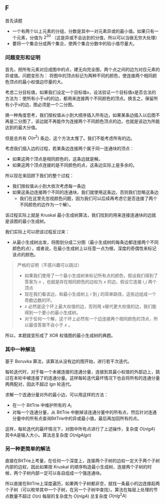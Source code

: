 ## F

首先读题

* 一个有两个以上元素的分组，分数是其中一对元素异或的最小值。如果只有一个元素，分值为 $2^{30}$ （这是异或不会达到的分值，所以可以当做无穷大处理）
* 要将一个集合分成两个集合，使两个集合分数中的较小值尽量大。

### 问题变形和证明

首先，把所有元素对应成图中的点，建无向完全图，两个点之间的边为对应元素的异或值。问题变形为： 将图中的顶点标记为两种不同的颜色，使连接两个相同颜色顶点的最小权值边尽量的大。

考虑二分目标值，如果我们设定一个目标值x，设法验证一个目标值x是否合法的方法为：使所有小于x的的边，都用来连接两个不同颜色的顶点。换言之，保留所有小于x的边，图必须是一个二分图。

换一种角度思考，我们按权值从小到大顺序插入所有边，如果某条边插入以后图不再是二分图了，该边就不再能作为连接两个不同颜色顶点的边，也就是该边为所能达到的最大分值。

但是总共有 $O(n^2)$ 条边，这个方法太慢了。我们不能考虑所有的边。

考虑我们插入边的过程，若某条边连接两个属于同一连通块的顶点：

* 如果这两个顶点是相同颜色的，这条边就是解。
* 如果这两个顶点连接的是不同颜色的点，这条边实际上是多余的。

所以现在来回顾下我们的整个过程：

* 我们按权值从小到大依次考虑每一条边
* 如果这条边连接两个不同的连通块，我们就使用这条边，否则我们忽略这条边
    * 我们在这里先忽视颜色问题，因为我们可以后续再考虑它是否连接了两个不同颜色的边作为一个解）。

该过程实际上就是 Kruskal 最小生成树算法，我们找到的用来连接连通块的边就是该图的最小生成树。

我们实际上可以把该过程反过来：

* 从最小生成树出发，将图划分成二分图（最小生成树的每条边都连接两个不同颜色的点），或者说，在最小生成树上以任意一点为根，深度的奇偶性来标记该点的颜色。

> 严格的证明（不感兴趣可以跳过）
> * 如果我们使用了一个最小生成树来标记所有点的颜色，假设我们得到了答案为 $x$ ，也就是存在相同颜色的边权为 $x$ 的边，假设它连接 $i,j$ 两个顶点
> * 现在我们看该边，和最小生成树上 $i$ 到 $j$ 的简单路径，这些边组成一个奇数边数的环。
> * $x$ 必然是这个环上最大权值的边，否则用 $x$替代更大权值的边，我们能得到一个更小的最小生成树。
> * 对于任何一个解，这个环上必然有一个边连接两个相同颜色的顶点，所以最佳答案不会小于 $x$ 。

所以，本题就变形成了 XOR 权值图的最小生成树的典题。

### 其中一种解法

基于 Boruvka 算法，该算法从没有边的图开始，进行若干次迭代。

每轮迭代时，对于每一个未被连接的连通分量，连接到其最小权值的外部边上，跳过在本轮中被连接了的连通分量。这样每轮迭代最坏情况下也会将所有的连通分量两两配对，因此不超过 $lg{n}$ 轮迭代。

求解一个连通分量对外的最小边，可以用这样的方法：

* 在一个 BitTrie 中维护所有的 $A_i$ 
* 对每一个连通分量，从 BitTrie 中删掉该连通分量中的所有点，然后针对连通分量中的所有点查询BitTrie中的异或最小值，最后再加回所有的点。

这样，每轮迭代的最坏情况下，对图中所有点进行了上述操作，复杂度 $O(nlgA)$ 其中A是输入大小。算法总复杂度 $O(nlgAlgn)$

### 另一种更简单的解法

直接在BitTrie上考量，在任何一个深度上，连接两个子树的边权一定大于两个子树内部的边权，因此如果按 Kruskal 的顺序构造最小生成树，连接两个子树的时候，两个子树内部一定可以各自组成一个强连通块。

所以直接在BitTrie上深度遍历，如果两个子树都非空，就找一条最小的边连接起两个子树（可以枚举其中一个子树，在另一个子树中查找）。算法在每层上处理的节点数量不超过 $O(n)$ 每层的复杂度为 $O(nlgA)$ 总复杂度 $O(nlg^2A)$
